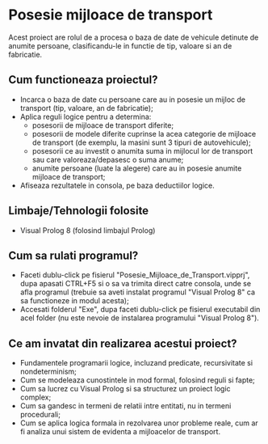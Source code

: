 # Posesie mijloace de transport

Acest proiect are rolul de a procesa o baza de date de vehicule detinute de anumite persoane, clasificandu-le in functie de tip, valoare si an de fabricatie. 

## Cum functioneaza proiectul?

- Incarca o baza de date cu persoane care au in posesie un mijloc de transport (tip, valoare, an de fabricatie);
- Aplica reguli logice pentru a determina:
    * posesorii de mijloace de transport diferite;
    * posesorii de modele diferite cuprinse la acea categorie de mijloace de transport (de exemplu, la masini sunt 3 tipuri de autovehicule);
    * posesorii ce au investit o anumita suma in mijlocul lor de transport sau care valoreaza/depasesc o suma anume;
    * anumite persoane (luate la alegere) care au in posesie anumite mijloace de transport;
- Afiseaza rezultatele in consola, pe baza deductiilor logice.

## Limbaje/Tehnologii folosite

- Visual Prolog 8 (folosind limbajul Prolog)

## Cum sa rulati programul?

- Faceti dublu-click pe fisierul "Posesie_Mijloace_de_Transport.vipprj", dupa apasati CTRL+F5 si o sa va trimita direct catre consola, unde se afla programul (trebuie sa aveti instalat programul "Visual Prolog 8" ca sa functioneze in modul acesta);
- Accesati folderul "Exe", dupa faceti dublu-click pe fisierul executabil din acel folder (nu este nevoie de instalarea programului "Visual Prolog 8").

## Ce am invatat din realizarea acestui proiect?

- Fundamentele programarii logice, incluzand predicate, recursivitate si nondeterminism;
- Cum se modeleaza cunostintele in mod formal, folosind reguli si fapte;
- Cum sa lucrez cu Visual Prolog si sa structurez un proiect logic complex;
- Cum sa gandesc in termeni de relatii intre entitati, nu in termeni procedurali;
- Cum se aplica logica formala in rezolvarea unor probleme reale, cum ar fi analiza unui sistem de evidenta a mijloacelor de transport.